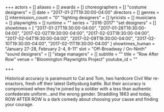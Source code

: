 +++
actors = []
aliases = []
awards = []
choreographers = []
"costume designers" = []
date = "2017-01-27T19:30:00-04:00"
directors = []
genres = []
intermission_count = "0"
"lighting designers" = []
lyricists = []
musicians = []
playwrights = []
runtime = ""
series = "2016-2017"
"set designers" = []
showtimes = [
  "2017-01-27T19:30:00-04:00",
  "2017-01-28T19:30:00-04:00",
  "2017-02-02T19:30:00-04:00",
  "2017-02-03T19:30:00-04:00",
  "2017-02-04T19:30:00-04:00",
  "2017-02-09T19:30:00-04:00",
  "2017-02-10T19:30:00-04:00",
  "2017-02-11T19:30:00-04:00"
]
showtimes_human = "January 27-28, February 2-4, 9-11"
slot = "Off-Broadway / On-Ninth"
"sound designers" = []
"stage managers" = []
subtitle = ""
title = "Row After Row"
venue = "Bloomington Playwrights Project"
youtube_id = ""

+++

Historical accuracy is paramount to Cal and Tom, two hardcore Civil War re-enactors, fresh off their latest Gettysburg battle. But their accuracy is compromised when they’re joined by a soldier with a less than authentic confederate uniform…and the wrong gender. Straddling 1863 and today, ROW AFTER ROW is a dark comedy about choosing your cause and finding your courage.
